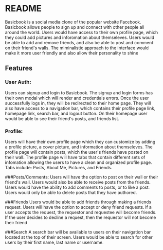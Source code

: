 # README

Basicbook is a social media clone  of the popular website Facebook.  Basicbook allows people to sign up and connect with other people all around the world.  Users would have access to their own profile page, which they could add pictures and inforomation about themseleves.   Users would be able to add and remove friends, and also be able to post and comment on their friend's walls.  The miminalistic approach to the interface would make it more user friendly and also allow their personality to shine 


## Features

### User Auth:
Users can signup and login to Basicbook.  The signup and login forms has their own modal which will render and credentials errors.  Once the user successfully logs in, they will be redirected to their home page. They will also have access to  a navigation bar, which contains their profile page link, homepage link, search bar, and logout button.  On their homepage user would be able to see their friend's posts, and friends list.  

### Profile:
Users will have their own profile page which they can customize by adding a profile picture, a cover picture, and information about themseleves. The profile page will contain posts, which the user's friends have posted on their wall.  The profile page will have tabs that contain different sets of infomation allowing the users to have a clean and organized profile page.  Tabs include: Posts, About Me, Pictures, and Friends.

###Posts/Comments:
Users will have the option to post on their wall or their friend's wall.  Users would also be able to receive posts from the friends.  Users would have the ability to add comments to posts, or to like a post.  Users would only be able to delete posts that they have authored.  

###Friends
Users would be able to add friends through making a friends request.  Users will have the option to accept or deny friend requests.  If a user accepts the request, the requestor and requestee will become friends.  If the user decides to decline a request, then the requestor will not become their friend

###Search
A search bar will be available to users on their navigation bar located at the top of their screen.  Users would be able to search for other users by their first name, last name or username.  

###
